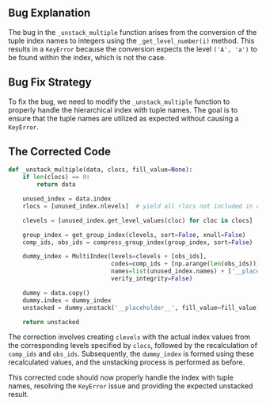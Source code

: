 ## Bug Explanation
The bug in the `_unstack_multiple` function arises from the conversion of the tuple index names to integers using the `_get_level_number(i)` method. This results in a `KeyError` because the conversion expects the level `('A', 'a')` to be found within the index, which is not the case.

## Bug Fix Strategy
To fix the bug, we need to modify the `_unstack_multiple` function to properly handle the hierarchical index with tuple names. The goal is to ensure that the tuple names are utilized as expected without causing a `KeyError`.

## The Corrected Code
```python
def _unstack_multiple(data, clocs, fill_value=None):
    if len(clocs) == 0:
        return data

    unused_index = data.index
    rlocs = [unused_index.nlevels]  # yield all rlocs not included in clocs

    clevels = [unused_index.get_level_values(cloc) for cloc in clocs]

    group_index = get_group_index(clevels, sort=False, xnull=False)
    comp_ids, obs_ids = compress_group_index(group_index, sort=False)

    dummy_index = MultiIndex(levels=clevels + [obs_ids],
                             codes=comp_ids + [np.arange(len(obs_ids))],
                             names=list(unused_index.names) + ['__placeholder__'],
                             verify_integrity=False)

    dummy = data.copy()
    dummy.index = dummy_index
    unstacked = dummy.unstack('__placeholder__', fill_value=fill_value)

    return unstacked
```

The correction involves creating `clevels` with the actual index values from the corresponding levels specified by `clocs`, followed by the recalculation of `comp_ids` and `obs_ids`. Subsequently, the `dummy_index` is formed using these recalculated values, and the unstacking process is performed as before.

This corrected code should now properly handle the index with tuple names, resolving the `KeyError` issue and providing the expected unstacked result.